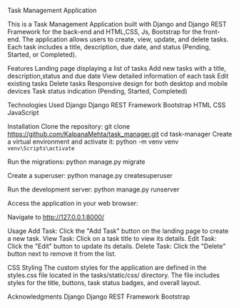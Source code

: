 Task Management Application

This is a Task Management Application built with Django and Django REST Framework for the back-end and HTML,CSS, Js, Bootstrap for the front-end. The application allows users to create, view, update, and delete tasks. Each task includes a title, description, due date, and status (Pending, Started, or Completed).

Features
Landing page displaying a list of tasks
Add new tasks with a title, description,status and due date
View detailed information of each task
Edit existing tasks
Delete tasks
Responsive design for both desktop and mobile devices
Task status indication (Pending, Started, Completed)

Technologies Used
Django
Django REST Framework
Bootstrap
HTML
CSS
JavaScript

Installation
Clone the repository:
git clone https://github.com/KalpanaMehta/task_manager.git
cd task-manager
Create a virtual environment and activate it:
python -m venv venv
`venv\Scripts\activate`

Run the migrations:
python manage.py migrate

Create a superuser:
python manage.py createsuperuser

Run the development server:
python manage.py runserver

Access the application in your web browser:

Navigate to http://127.0.0.1:8000/

Usage
Add Task: Click the "Add Task" button on the landing page to create a new task.
View Task: Click on a task title to view its details.
Edit Task: Click the "Edit" button  to update its details.
Delete Task: Click the "Delete" button next to remove it from the list.

CSS Styling
The custom styles for the application are defined in the styles.css file located in the tasks/static/css/ directory. The file includes styles for the title, buttons, task status badges, and overall layout.


Acknowledgments
Django
Django REST Framework
Bootstrap
